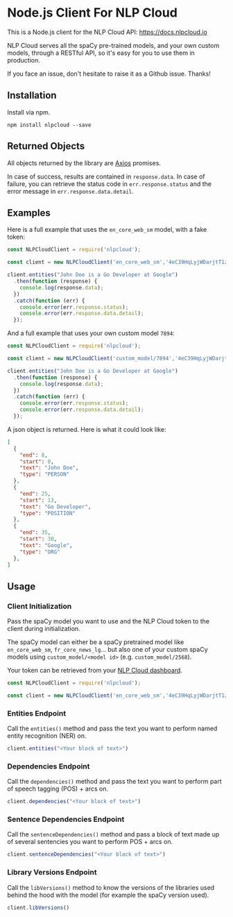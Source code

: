 # Node.js Client For NLP Cloud

This is a Node.js client for the NLP Cloud API: https://docs.nlpcloud.io

NLP Cloud serves all the spaCy pre-trained models, and your own custom models, through a RESTful API, so it's easy for you to use them in production.

If you face an issue, don't hesitate to raise it as a Github issue. Thanks!

## Installation

Install via npm.

```shell
npm install nlpcloud --save
```

## Returned Objects

All objects returned by the library are [Axios](https://github.com/axios/axios) promises.

In case of success, results are contained in `response.data`. In case of failure, you can retrieve the status code in `err.response.status` and the error message in `err.response.data.detail`.

## Examples

Here is a full example that uses the `en_core_web_sm` model, with a fake token:

```js
const NLPCloudClient = require('nlpcloud');

const client = new NLPCloudClient('en_core_web_sm','4eC39HqLyjWDarjtT1zdp7dc')

client.entities("John Doe is a Go Developer at Google")
  .then(function (response) {
    console.log(response.data);
  })
  .catch(function (err) {
    console.error(err.response.status);
    console.error(err.response.data.detail);
  });
```

And a full example that uses your own custom model `7894`:

```js
const NLPCloudClient = require('nlpcloud');

const client = new NLPCloudClient('custom_model/7894','4eC39HqLyjWDarjtT1zdp7dc')

client.entities("John Doe is a Go Developer at Google")
  .then(function (response) {
    console.log(response.data);
  })
  .catch(function (err) {
    console.error(err.response.status);
    console.error(err.response.data.detail);
  });
```

A json object is returned. Here is what it could look like:

```json
[
  {
    "end": 8,
    "start": 0,
    "text": "John Doe",
    "type": "PERSON"
  },
  {
    "end": 25,
    "start": 13,
    "text": "Go Developer",
    "type": "POSITION"
  },
  {
    "end": 35,
    "start": 30,
    "text": "Google",
    "type": "ORG"
  },
]
```

## Usage

### Client Initialization

Pass the spaCy model you want to use and the NLP Cloud token to the client during initialization.

The spaCy model can either be a spaCy pretrained model like `en_core_web_sm`, `fr_core_news_lg`... but also one of your custom spaCy models using `custom_model/<model id>` (e.g. `custom_model/2568`).

Your token can be retrieved from your [NLP Cloud dashboard](https://nlpcloud.io/home/token).

```js
const NLPCloudClient = require('nlpcloud');

const client = new NLPCloudClient('en_core_web_sm','4eC39HqLyjWDarjtT1zdp7dc')
```

### Entities Endpoint

Call the `entities()` method and pass the text you want to perform named entity recognition (NER) on.

```js
client.entities("<Your block of text>")
```

### Dependencies Endpoint

Call the `dependencies()` method and pass the text you want to perform part of speech tagging (POS) + arcs on.

```js
client.dependencies("<Your block of text>")
```

### Sentence Dependencies Endpoint

Call the `sentenceDependencies()` method and pass a block of text made up of several sentencies you want to perform POS + arcs on.

```js
client.sentenceDependencies("<Your block of text>")
```

### Library Versions Endpoint

Call the `libVersions()` method to know the versions of the libraries used behind the hood with the model (for example the spaCy version used).

```js
client.libVersions()
```

